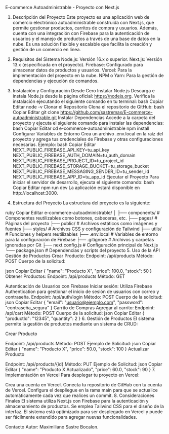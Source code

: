 E-commerce Autoadministrable - Proyecto con Next.js
1. Descripción del Proyecto
Este proyecto es una aplicación web de comercio electrónico autoadministrable construida con Next.js, que permite gestionar productos, carritos de compra y usuarios. Además, cuenta con una integración con Firebase para la autenticación de usuarios y el manejo de productos a través de una base de datos en la nube. Es una solución flexible y escalable que facilita la creación y gestión de un comercio en línea.

2. Requisitos del Sistema
Node.js: Versión 16.x o superior.
Next.js: Versión 13.x (especificada en el proyecto).
Firebase: Configurado para almacenar datos de productos y usuarios.
Vercel: Para la implementación del proyecto en la nube.
NPM o Yarn: Para la gestión de dependencias y ejecución de comandos.
3. Instalación y Configuración Desde Cero
Instalar Node.js
Descarga e instala Node.js desde la página oficial: https://nodejs.org.
Verifica la instalación ejecutando el siguiente comando en tu terminal:
bash
Copiar
Editar
node -v
Clonar el Repositorio
Clona el repositorio de GitHub:
bash
Copiar
Editar
git clone https://github.com/sastremax/E-commerce-autoadministrable.git
Instalar Dependencias
Accede a la carpeta del proyecto y ejecuta el siguiente comando para instalar las dependencias:
bash
Copiar
Editar
cd e-commerce-autoadministrable
npm install
Configurar Variables de Entorno
Crea un archivo .env.local en la raíz del proyecto y agrega tus credenciales de Firebase y otras configuraciones necesarias. Ejemplo:
bash
Copiar
Editar
NEXT_PUBLIC_FIREBASE_API_KEY=tu_api_key
NEXT_PUBLIC_FIREBASE_AUTH_DOMAIN=tu_auth_domain
NEXT_PUBLIC_FIREBASE_PROJECT_ID=tu_project_id
NEXT_PUBLIC_FIREBASE_STORAGE_BUCKET=tu_storage_bucket
NEXT_PUBLIC_FIREBASE_MESSAGING_SENDER_ID=tu_sender_id
NEXT_PUBLIC_FIREBASE_APP_ID=tu_app_id
Ejecutar el Proyecto
Para iniciar el servidor de desarrollo, ejecuta el siguiente comando:
bash
Copiar
Editar
npm run dev
La aplicación estará disponible en http://localhost:3000.
4. Estructura del Proyecto
La estructura del proyecto es la siguiente:

ruby
Copiar
Editar
e-commerce-autoadministrable/
│
├── components/             # Componentes reutilizables como botones, cabeceras, etc.
├── pages/                  # Páginas del proyecto
├── public/                 # Archivos estáticos como imágenes y fuentes
├── styles/                 # Archivos CSS y configuración de Tailwind
├── utils/                  # Funciones y helpers reutilizables
├── .env.local             # Variables de entorno para la configuración de Firebase
├── .gitignore             # Archivos y carpetas ignoradas por Git
├── next.config.js         # Configuración principal de Next.js
└── package.json           # Dependencias y scripts del proyecto
5. Uso de la API
Gestión de Productos
Crear Producto: Endpoint: /api/products Método: POST Cuerpo de la solicitud:

json
Copiar
Editar
{
  "name": "Producto X",
  "price": 100.0,
  "stock": 50
}
Obtener Productos: Endpoint: /api/products Método: GET

Autenticación de Usuarios con Firebase
Iniciar sesión: Utiliza Firebase Authentication para gestionar el inicio de sesión de usuarios con correo y contraseña.
Endpoint: /api/auth/login
Método: POST
Cuerpo de la solicitud:
json
Copiar
Editar
{
  "email": "usuario@ejemplo.com",
  "password": "contraseña_segura"
}
Carrito de Compras
Agregar al carrito: Endpoint: /api/cart Método: POST Cuerpo de la solicitud:
json
Copiar
Editar
{
  "productId": "12345",
  "quantity": 2
}
6. Gestión de Productos
El sistema permite la gestión de productos mediante un sistema de CRUD:

Crear Producto

Endpoint: /api/products
Método: POST
Ejemplo de Solicitud:
json
Copiar
Editar
{
  "name": "Producto X",
  "price": 50.0,
  "stock": 100
}
Actualizar Producto

Endpoint: /api/products/{id}
Método: PUT
Ejemplo de Solicitud:
json
Copiar
Editar
{
  "name": "Producto X Actualizado",
  "price": 60.0,
  "stock": 90
}
7. Implementación en Vercel
Para desplegar tu proyecto en Vercel:

Crea una cuenta en Vercel.
Conecta tu repositorio de GitHub con tu cuenta de Vercel.
Configura el despliegue en la rama main para que se actualice automáticamente cada vez que realices un commit.
8. Consideraciones Finales
El sistema utiliza Next.js con Firebase para la autenticación y almacenamiento de productos.
Se emplea Tailwind CSS para el diseño de la interfaz.
El sistema está optimizado para ser desplegado en Vercel y puede ser fácilmente extendido para agregar nuevas funcionalidades.

Contacto
Autor: Maximiliano Sastre Bocalon.
